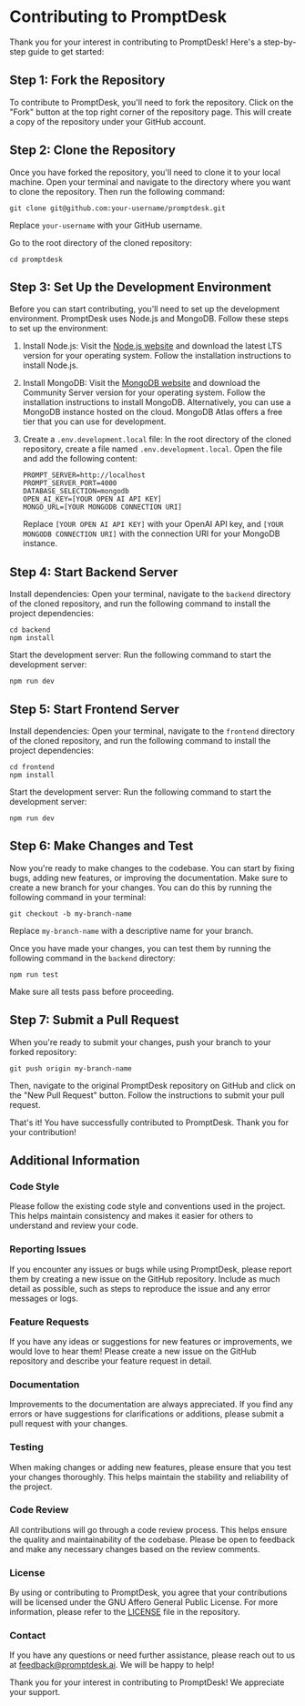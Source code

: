 # Contributing to PromptDesk

Thank you for your interest in contributing to PromptDesk! Here's a step-by-step guide to get started:

## Step 1: Fork the Repository

To contribute to PromptDesk, you'll need to fork the repository. Click on the "Fork" button at the top right corner of the repository page. This will create a copy of the repository under your GitHub account.

## Step 2: Clone the Repository

Once you have forked the repository, you'll need to clone it to your local machine. Open your terminal and navigate to the directory where you want to clone the repository. Then run the following command:

```
git clone git@github.com:your-username/promptdesk.git
```

Replace `your-username` with your GitHub username.

Go to the root directory of the cloned repository:

```
cd promptdesk
```

## Step 3: Set Up the Development Environment

Before you can start contributing, you'll need to set up the development environment. PromptDesk uses Node.js and MongoDB. Follow these steps to set up the environment:

1. Install Node.js: Visit the [Node.js website](https://nodejs.org) and download the latest LTS version for your operating system. Follow the installation instructions to install Node.js.

2. Install MongoDB: Visit the [MongoDB website](https://www.mongodb.com) and download the Community Server version for your operating system. Follow the installation instructions to install MongoDB. Alternatively, you can use a MongoDB instance hosted on the cloud. MongoDB Atlas offers a free tier that you can use for development.

3. Create a `.env.development.local` file: In the root directory of the cloned repository, create a file named `.env.development.local`. Open the file and add the following content:

   ```env
   PROMPT_SERVER=http://localhost
   PROMPT_SERVER_PORT=4000
   DATABASE_SELECTION=mongodb
   OPEN_AI_KEY=[YOUR OPEN AI API KEY]
   MONGO_URL=[YOUR MONGODB CONNECTION URI]
   ```

   Replace `[YOUR OPEN AI API KEY]` with your OpenAI API key, and `[YOUR MONGODB CONNECTION URI]` with the connection URI for your MongoDB instance.

## Step 4: Start Backend Server

Install dependencies: Open your terminal, navigate to the `backend` directory of the cloned repository, and run the following command to install the project dependencies:

   ```
   cd backend
   npm install
   ```

Start the development server: Run the following command to start the development server:

   ```
   npm run dev
   ```

## Step 5: Start Frontend Server

Install dependencies: Open your terminal, navigate to the `frontend` directory of the cloned repository, and run the following command to install the project dependencies:

   ```
   cd frontend
   npm install
   ```

Start the development server: Run the following command to start the development server:

   ```
   npm run dev
   ```

## Step 6: Make Changes and Test

Now you're ready to make changes to the codebase. You can start by fixing bugs, adding new features, or improving the documentation. Make sure to create a new branch for your changes. You can do this by running the following command in your terminal:

```
git checkout -b my-branch-name
```

Replace `my-branch-name` with a descriptive name for your branch.

Once you have made your changes, you can test them by running the following command in the `backend` directory:

```
npm run test
```

Make sure all tests pass before proceeding.

## Step 7: Submit a Pull Request

When you're ready to submit your changes, push your branch to your forked repository:

```
git push origin my-branch-name
```

Then, navigate to the original PromptDesk repository on GitHub and click on the "New Pull Request" button. Follow the instructions to submit your pull request.

That's it! You have successfully contributed to PromptDesk. Thank you for your contribution!

## Additional Information

### Code Style

Please follow the existing code style and conventions used in the project. This helps maintain consistency and makes it easier for others to understand and review your code.

### Reporting Issues

If you encounter any issues or bugs while using PromptDesk, please report them by creating a new issue on the GitHub repository. Include as much detail as possible, such as steps to reproduce the issue and any error messages or logs.

### Feature Requests

If you have any ideas or suggestions for new features or improvements, we would love to hear them! Please create a new issue on the GitHub repository and describe your feature request in detail.

### Documentation

Improvements to the documentation are always appreciated. If you find any errors or have suggestions for clarifications or additions, please submit a pull request with your changes.

### Testing

When making changes or adding new features, please ensure that you test your changes thoroughly. This helps maintain the stability and reliability of the project.

### Code Review

All contributions will go through a code review process. This helps ensure the quality and maintainability of the codebase. Please be open to feedback and make any necessary changes based on the review comments.

### License

By using or contributing to PromptDesk, you agree that your contributions will be licensed under the GNU Affero General Public License. For more information, please refer to the [LICENSE](https://github.com/promptdesk/promptdesk/blob/main/LICENSE) file in the repository.

### Contact

If you have any questions or need further assistance, please reach out to us at feedback@promptdesk.ai. We will be happy to help!

Thank you for your interest in contributing to PromptDesk! We appreciate your support.